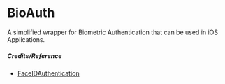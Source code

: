 # BioAuth

A simplified wrapper for Biometric Authentication that can be used in iOS Applications.

##### Credits/Reference

- [FaceIDAuthentication](https://github.com/shahrukhalam/FaceIDAuthentication)
